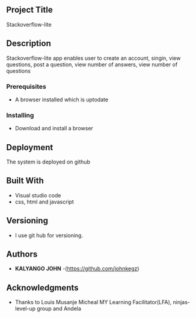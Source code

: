 

## Project Title

Stackoverflow-lite

## Description
Stackoverflow-lite app enables user to create an account, singin, view questions, post a question, view number of answers, view number of questions

### Prerequisites

 *  A browser installed which is uptodate

### Installing

 * Download and install a browser




## Deployment

The system is deployed on github

## Built With

* Visual studio code
* css, html and javascript

## Versioning

 * I use git hub for versioning.

## Authors

* **KALYANGO JOHN** -(https://github.com/johnkegz)

## Acknowledgments

* Thanks to Louis Musanje Micheal MY Learning Facilitator(LFA), ninjas-level-up group and Andela
